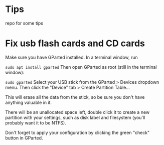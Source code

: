 # Tips
repo  for some tips 
# Fix usb flash cards and CD cards

Make sure you have GParted installed. In a terminal window, run

`sudo apt install gparted`
Then open GParted as root (still in the terminal window):

`sudo gparted`
Select your USB stick from the GParted > Devices dropdown menu. Then click the "Device" tab > Create Partition Table...

This will erase all the data from the stick, so be sure you don't have anything valuable in it.

There will be an unallocated space left, double click it to create a new partition with your settings, such as disk label and filesystem (you'll probably want it to be NTFS).

Don't forget to apply your configuration by clicking the green "check" button in GParted.
